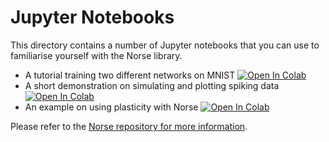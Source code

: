 # Jupyter Notebooks

This directory contains a number of Jupyter notebooks that
you can use to familiarise yourself with the Norse library.

- A tutorial training two different networks on MNIST [![Open In Colab](https://colab.research.google.com/assets/colab-badge.svg)](https://colab.research.google.com/github/norse/notebooks/blob/master/norse_tutorial.ipynb)
- A short demonstration on simulating and plotting spiking data [![Open In Colab](https://colab.research.google.com/assets/colab-badge.svg)](https://colab.research.google.com/github/norse/notebooks/blob/master/spiking_introduction.ipynb)
- An example on using plasticity with Norse [![Open In Colab](https://colab.research.google.com/assets/colab-badge.svg)](https://colab.research.google.com/github/norse/notebooks/blob/master/stp_example.ipynb)

Please refer to the [Norse repository for more information](https://github.com/norse/norse).
